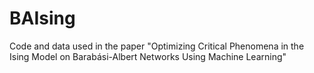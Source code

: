 # BAIsing
Code and data used in the paper "Optimizing Critical Phenomena in the Ising Model on Barabási-Albert Networks Using Machine Learning"
